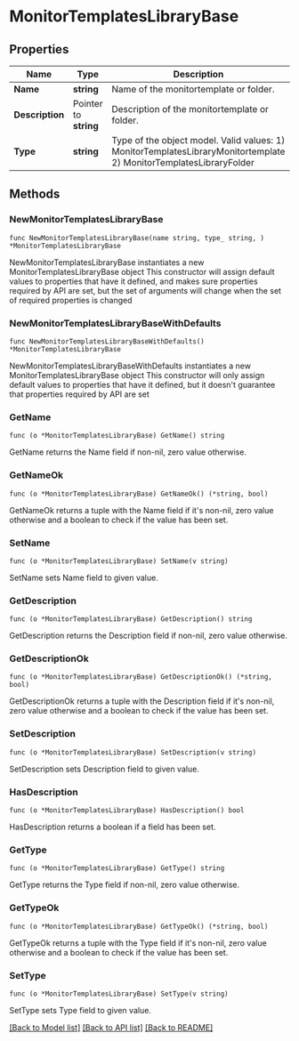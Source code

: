 # MonitorTemplatesLibraryBase

## Properties

Name | Type | Description | Notes
------------ | ------------- | ------------- | -------------
**Name** | **string** | Name of the monitortemplate or folder. | 
**Description** | Pointer to **string** | Description of the monitortemplate or folder. | [optional] [default to ""]
**Type** | **string** | Type of the object model. Valid values:   1) MonitorTemplatesLibraryMonitortemplate   2) MonitorTemplatesLibraryFolder | 

## Methods

### NewMonitorTemplatesLibraryBase

`func NewMonitorTemplatesLibraryBase(name string, type_ string, ) *MonitorTemplatesLibraryBase`

NewMonitorTemplatesLibraryBase instantiates a new MonitorTemplatesLibraryBase object
This constructor will assign default values to properties that have it defined,
and makes sure properties required by API are set, but the set of arguments
will change when the set of required properties is changed

### NewMonitorTemplatesLibraryBaseWithDefaults

`func NewMonitorTemplatesLibraryBaseWithDefaults() *MonitorTemplatesLibraryBase`

NewMonitorTemplatesLibraryBaseWithDefaults instantiates a new MonitorTemplatesLibraryBase object
This constructor will only assign default values to properties that have it defined,
but it doesn't guarantee that properties required by API are set

### GetName

`func (o *MonitorTemplatesLibraryBase) GetName() string`

GetName returns the Name field if non-nil, zero value otherwise.

### GetNameOk

`func (o *MonitorTemplatesLibraryBase) GetNameOk() (*string, bool)`

GetNameOk returns a tuple with the Name field if it's non-nil, zero value otherwise
and a boolean to check if the value has been set.

### SetName

`func (o *MonitorTemplatesLibraryBase) SetName(v string)`

SetName sets Name field to given value.


### GetDescription

`func (o *MonitorTemplatesLibraryBase) GetDescription() string`

GetDescription returns the Description field if non-nil, zero value otherwise.

### GetDescriptionOk

`func (o *MonitorTemplatesLibraryBase) GetDescriptionOk() (*string, bool)`

GetDescriptionOk returns a tuple with the Description field if it's non-nil, zero value otherwise
and a boolean to check if the value has been set.

### SetDescription

`func (o *MonitorTemplatesLibraryBase) SetDescription(v string)`

SetDescription sets Description field to given value.

### HasDescription

`func (o *MonitorTemplatesLibraryBase) HasDescription() bool`

HasDescription returns a boolean if a field has been set.

### GetType

`func (o *MonitorTemplatesLibraryBase) GetType() string`

GetType returns the Type field if non-nil, zero value otherwise.

### GetTypeOk

`func (o *MonitorTemplatesLibraryBase) GetTypeOk() (*string, bool)`

GetTypeOk returns a tuple with the Type field if it's non-nil, zero value otherwise
and a boolean to check if the value has been set.

### SetType

`func (o *MonitorTemplatesLibraryBase) SetType(v string)`

SetType sets Type field to given value.



[[Back to Model list]](../README.md#documentation-for-models) [[Back to API list]](../README.md#documentation-for-api-endpoints) [[Back to README]](../README.md)


